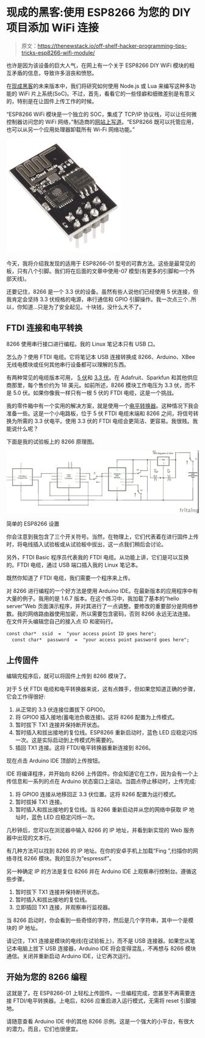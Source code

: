 # 现成的黑客:使用 ESP8266 为您的 DIY 项目添加 WiFi 连接

> 原文：<https://thenewstack.io/off-shelf-hacker-programming-tips-tricks-esp8266-wifi-module/>

也许是因为该设备的巨大人气，在网上有一个关于 ESP8266 DIY WiFi 模块的相互矛盾的信息，导致许多沮丧和愤怒。

在[现成黑客](/tag/off-the-shelf-hacker/)的未来版本中，我们将研究如何使用 Node.js 或 Lua 来编写这种多功能的 WiFi 片上系统(SoC)。不过，首先，看看它的一些怪癖和细微差别是有意义的，特别是在让固件上传工作的时候。

“ESP8266 WiFi 模块是一个独立的 SOC，集成了 TCP/IP 协议栈，可以让任何微控制器访问您的 WiFi 网络，”制造商的[网站上写道](https://www.sparkfun.com/products/13678)。“ESP8266 既可以托管应用，也可以从另一个应用处理器卸载所有 Wi-Fi 网络功能。”

![13678-01](img/6a03dbc102c8be4c3fdf7dfb3732aa5a.png)

今天，我将介绍我发现的适用于 ESP8266-01 型号的可靠方法。这些是最常见的板，只有八个引脚。我们将在后面的文章中使用-07 模型(有更多的引脚和一个外部天线)。

还要记住，8266 是一个 3.3 伏的设备。虽然有些人说他们已经使用 5 伏连接，但我肯定会坚持 3.3 伏规格的电源，串行通信和 GPIO 引脚操作。我一次点三个..所以，你知道…只是为了安全起见。十块钱，没什么大不了。

## **FTDI 连接和电平转换**

8266 使用串行接口进行编程。我的 Linux 笔记本只有 USB 口。

怎么办？使用 FTDI 电缆。它将笔记本 USB 连接转换成 8266、Arduino、XBee 无线电模块或任何其他串行设备都可以理解的东西。

有两种常见的电缆版本可用， [5 伏](https://www.sparkfun.com/products/9718)和 [3.3 伏](https://www.sparkfun.com/products/9717)。在 Adafruit、Sparkfun 和其他供应商那里，每个售价约为 18 美元。如前所述，8266 模块工作电压为 3.3 伏，而不是 5.0 伏。如果你像我一样只有一根 5 伏的 FTDI 电缆，这是一个挑战。

我的零件箱中有一个实用的解决方案，就是使用一个[电平转换器](https://www.sparkfun.com/products/12009)。这种情况下我会准备一些。这是一个小电路板，位于 5 伏 FTDI 电缆末端和 8266 之间，将信号转换为所需的 3.3 伏电平。使用 3.3 伏的 FTDI 电缆会更简洁、更容易。我很贱。我能说什么呢？

下面是我的试验板上的 8266 原理图。

[![Simple ESP8266 Setup](img/ee7cf80134c3f420a0e174d7b2054b24.png)](https://thenewstack.io/wp-content/uploads/2016/02/simple-8266-2_schem.png)

简单的 ESP8266 设置

你会注意到我包含了三个开关符号。当然，在物理上，它们代表着在进行固件上传时，将电线插入试验板或从试验板中拔出，这一点我们稍后会讨论。

另外，FTDI Basic 程序员代表我的 FTDI 电缆。从功能上讲，它们是可以互换的。FTDI 电缆，通过 USB 端口插入我的 Linux 笔记本。

既然你知道了 FTDI 电缆，我们需要一个程序来上传。

对 8266 进行编程的一个好方法是使用 Arduino IDE。在最新版本的应用程序中有大量的例子。我用的是 1.6.7 版本。在这个练习中，我加载了基本的“hello server”Web 页面演示程序，并对其进行了一点调整。要修改的重要部分是网络参数。我的网络路由器使用加密，所以需要包含密码，否则 8266 永远无法连接。在文件开头编辑您自己的接入点 ID 和密码行。

```
const char*  ssid  =  "your access point ID goes here";
  const char*  password  =  "your access point password goes here";

```

## **上传固件**

编辑完程序后，就可以将固件上传到 8266 模块了。

对于 5 伏 FTDI 电缆和电平转换器来说，这有点棘手，但如果您知道正确的步骤，它会工作得很好:

1.  从正常的 3.3 伏连接位置拔下 GPIO0。
2.  将 GPIO0 插入接地(蓄电池负极连接)。这将 8266 配置为上传模式。
3.  暂时拔下 TX1 连接并保持断开状态。
4.  暂时插入和拔出接地的复位线。ESP8266 重新启动时，蓝色 LED 应稳定闪烁一次。这是实际启动到上传模式所需要的。
5.  插回 TX1 连接。这将 FTDI/电平转换器重新连接到 8266。

现在点击 Arduino IDE 顶部的上传按钮。

IDE 将编译程序，并开始向 8266 上传固件。你会知道它在工作，因为会有一个上传信息和一系列的点在 Arduino 状态窗口上滚动。当圆点停止移动时，上传完成:

1.  将 GPIO0 连接从地移回正 3.3 伏位置。这将 8266 配置为运行模式。
2.  暂时拔掉 TX1 连接。
3.  暂时插入和拔出接地的复位线。当 8266 重新启动并从您的网络中获取 IP 地址时，蓝色 LED 应稳定闪烁一次。

几秒钟后，您可以在浏览器中输入 8266 的 IP 地址，并看到新实现的 Web 服务器中出现的文本行。

有几种方法可以找到 8266 的 IP 地址。在你的安卓手机上加载“Fing ”,扫描你的网络寻找 8266 模块。我的显示为“espressif”。

另一种确定 IP 的方法是复位 8266 并在 Arduino IDE 上观察串行控制台。遵循这些步骤。

1.  暂时拔下 TX1 连接并保持断开状态。
2.  暂时插入和拔出接地的复位线。
3.  立即插回 TX1 连接，并观察串行监视器。

当 8266 启动时，你会看到一些奇怪的字符，然后是几个字符串，其中一个是模块的 IP 地址。

请记住，TX1 连接是模块的电线(在试验板上)，而不是 USB 连接器。如果您从笔记本电脑上拔下 USB 连接器，Arduino IDE 将会变得混乱，不再想与 8266 模块通信。关闭并重新启动 Arduino IDE，让它再次运行。

## **开始为您的 8266 编程**

这就是了。在 ESP8266-01 上轻松上传固件。一旦编程完成，您甚至不再需要连接 FTDI/电平转换器。上电后，8266 应重启进入运行模式，无需将 reset 引脚接地。

请随意查看 Arduino IDE 中的其他 8266 示例。这是一个强大的小平台，有很大的潜力。而且，它们也很便宜。

<svg xmlns:xlink="http://www.w3.org/1999/xlink" viewBox="0 0 68 31" version="1.1"><title>Group</title> <desc>Created with Sketch.</desc></svg>